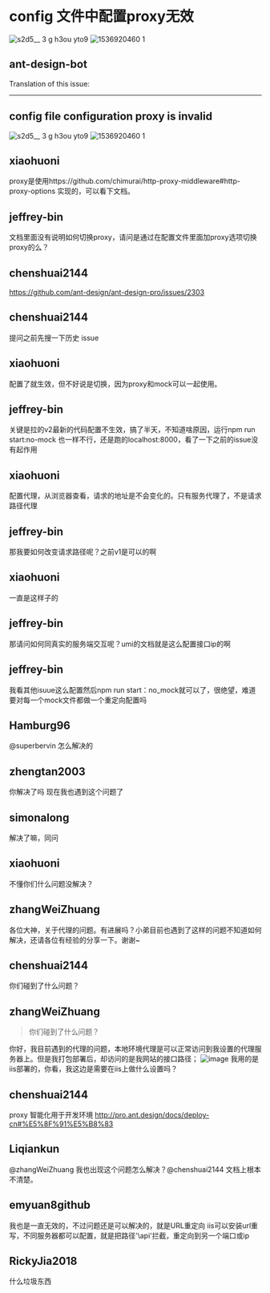 # config 文件中配置proxy无效

![s2d5__ 3 g h3ou yto9](https://user-images.githubusercontent.com/23428596/45544823-01f9b480-b84b-11e8-8da5-e098efd89c41.png)
![1536920460 1](https://user-images.githubusercontent.com/23428596/45544825-02924b00-b84b-11e8-9d00-d78ac133868f.jpg)

## ant-design-bot

Translation of this issue:

<hr/>

## config file configuration proxy is invalid

![s2d5__ 3 g h3ou yto9](https://user-images.githubusercontent.com/23428596/45544823-01f9b480-b84b-11e8-8da5-e098efd89c41.png)
![1536920460 1](https://user-images.githubusercontent.com/23428596/45544825-02924b00-b84b-11e8-9d00-d78ac133868f.jpg)

## xiaohuoni

proxy是使用https://github.com/chimurai/http-proxy-middleware#http-proxy-options
实现的，可以看下文档。

## jeffrey-bin

文档里面没有说明如何切换proxy，请问是通过在配置文件里面加proxy选项切换proxy的么？

## chenshuai2144

https://github.com/ant-design/ant-design-pro/issues/2303

## chenshuai2144

提问之前先搜一下历史 issue

## xiaohuoni

配置了就生效，但不好说是切换，因为proxy和mock可以一起使用。

## jeffrey-bin

关键是拉的v2最新的代码配置不生效，搞了半天，不知道啥原因，运行npm run start:no-mock 也一样不行，还是跑的localhost:8000，看了一下之前的issue没有起作用

## xiaohuoni

配置代理，从浏览器查看，请求的地址是不会变化的。只有服务代理了，不是请求路径代理

## jeffrey-bin

那我要如何改变请求路径呢？之前v1是可以的啊

## xiaohuoni

一直是这样子的

## jeffrey-bin

那请问如何同真实的服务端交互呢？umi的文档就是这么配置接口ip的啊

## jeffrey-bin

我看其他isuue这么配置然后npm run start：no_mock就可以了，很绝望，难道要对每一个mock文件都做一个重定向配置吗

## Hamburg96

@superbervin 怎么解决的

## zhengtan2003

你解决了吗 现在我也遇到这个问题了

## simonalong

解决了嘛，同问

## xiaohuoni

不懂你们什么问题没解决？

## zhangWeiZhuang

各位大神，关于代理的问题。有进展吗？小弟目前也遇到了这样的问题不知道如何解决，还请各位有经验的分享一下。谢谢~

## chenshuai2144

你们碰到了什么问题？

## zhangWeiZhuang

> 你们碰到了什么问题？

你好，我目前遇到的代理的问题，本地环境代理是可以正常访问到我设置的代理服务器上。但是我打包部署后，却访问的是我网站的接口路径；
![image](https://user-images.githubusercontent.com/44084004/56778564-67624a80-6809-11e9-853a-9349ba06ff67.png)
我用的是 iis部署的，你看，我这边是需要在iis上做什么设置吗？

## chenshuai2144

proxy 智能化用于开发环境
http://pro.ant.design/docs/deploy-cn#%E5%8F%91%E5%B8%83

## Liqiankun

@zhangWeiZhuang 我也出现这个问题怎么解决？@chenshuai2144 文档上根本不清楚。

## emyuan8github

我也是一直无效的，不过问题还是可以解决的，就是URL重定向
iis可以安装url重写，不同服务器都可以配置，就是把路径'\api\'拦截，重定向到另一个端口或ip

## RickyJia2018

什么垃圾东西
